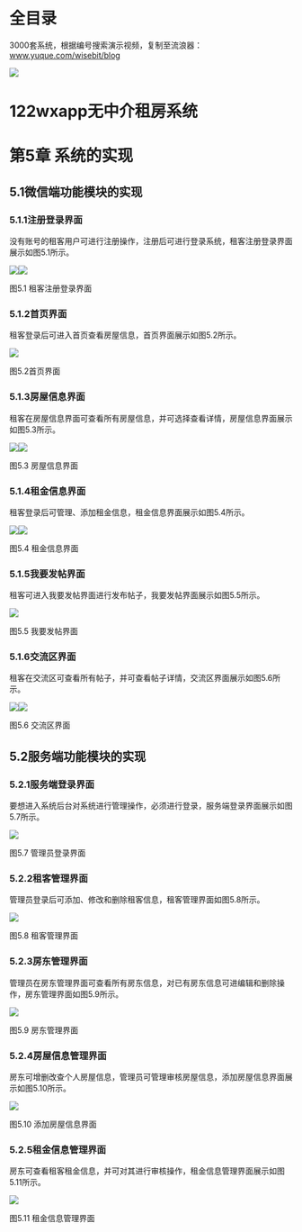 # 全目录

3000套系统，根据编号搜索演示视频，复制至流浪器：www.yuque.com/wisebit/blog


![](https://bitwise.oss-cn-heyuan.aliyuncs.com/2024/11/06/qq_wechat.png)
# 122wxapp无中介租房系统

# 第5章 系统的实现
## 5.1微信端功能模块的实现
### 5.1.1注册登录界面
没有账号的租客用户可进行注册操作，注册后可进行登录系统，租客注册登录界面展示如图5.1所示。

![](/md/blog.015.png)![](/md/blog.016.png)

图5.1 租客注册登录界面
### 5.1.2首页界面
租客登录后可进入首页查看房屋信息，首页界面展示如图5.2所示。

![](/md/blog.017.png)

图5.2首页界面
### 5.1.3房屋信息界面
租客在房屋信息界面可查看所有房屋信息，并可选择查看详情，房屋信息界面展示如图5.3所示。

![](/md/blog.018.png)![](/md/blog.019.png)

图5.3 房屋信息界面
### 5.1.4租金信息界面
租客登录后可管理、添加租金信息，租金信息界面展示如图5.4所示。

![](/md/blog.020.png)![](/md/blog.021.png)

图5.4  租金信息界面
### 5.1.5我要发帖界面
租客可进入我要发帖界面进行发布帖子，我要发帖界面展示如图5.5所示。

![](/md/blog.022.png)

图5.5 我要发帖界面
### 5.1.6交流区界面
租客在交流区可查看所有帖子，并可查看帖子详情，交流区界面展示如图5.6所示。

![](/md/blog.023.png)![](/md/blog.024.png)

图5.6 交流区界面
## 5.2服务端功能模块的实现
### 5.2.1服务端登录界面
要想进入系统后台对系统进行管理操作，必须进行登录，服务端登录界面展示如图5.7所示。

![](/md/blog.025.png)

图5.7 管理员登录界面
### 5.2.2租客管理界面
管理员登录后可添加、修改和删除租客信息，租客管理界面如图5.8所示。

![](/md/blog.026.png)

图5.8 租客管理界面
### 5.2.3房东管理界面
管理员在房东管理界面可查看所有房东信息，对已有房东信息可进编辑和删除操作，房东管理界面如图5.9所示。

![](/md/blog.027.png)

图5.9  房东管理界面
### 5.2.4房屋信息管理界面
房东可增删改查个人房屋信息，管理员可管理审核房屋信息，添加房屋信息界面展示如图5.10所示。

![](/md/blog.028.png)

图5.10  添加房屋信息界面
### 5.2.5租金信息管理界面
房东可查看租客租金信息，并可对其进行审核操作，租金信息管理界面展示如图5.11所示。

![](/md/blog.029.png)

图5.11 租金信息管理界面









